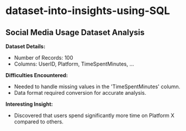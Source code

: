 # dataset-into-insights-using-SQL
## Social Media Usage Dataset Analysis

**Dataset Details:**
- Number of Records: 100
- Columns: UserID, Platform, TimeSpentMinutes, ...

**Difficulties Encountered:**
- Needed to handle missing values in the 'TimeSpentMinutes' column.
- Data format required conversion for accurate analysis.

**Interesting Insight:**
- Discovered that users spend significantly more time on Platform X compared to others.
